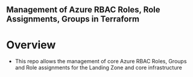 ## Management of Azure RBAC Roles, Role Assignments, Groups in Terraform

# Overview

* This repo allows the management of core Azure RBAC Roles, Groups and Role assignments for the Landing Zone and core infrastructure

